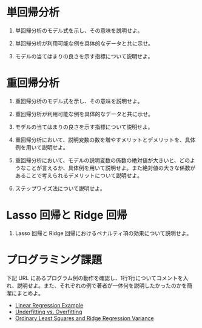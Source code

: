 # 単回帰分析

1. 単回帰分析のモデル式を示し、その意味を説明せよ。

2. 単回帰分析が利用可能な例を具体的なデータと共に示せ。

3. モデルの当てはまりの良さを示す指標について説明せよ。

# 重回帰分析

1. 重回帰分析のモデル式を示し、その意味を説明せよ。

2. 重回帰分析が利用可能な例を具体的なデータと共に示せ。

3. モデルの当てはまりの良さを示す指標について説明せよ。

4. 重回帰分析において、説明変数の数を増やすメリットとデメリットを、具体例を用いて説明せよ。

5. 重回帰分析において、モデルの説明変数の係数の絶対値が大きいと、どのようなことが言えるか、具体例を用いて説明せよ。また絶対値の大きな係数があることで考えられるデメリットについて説明せよ。

6. ステップワイズ法について説明せよ。

# Lasso 回帰と Ridge 回帰

1. Lasso 回帰と Ridge 回帰におけるペナルティ項の効果について説明せよ。

# プログラミング課題

下記 URL にあるプログラム例の動作を確認し、1行1行についてコメントを入れ、説明せよ。また、それぞれの例で著者が一体何を説明したかったのかを簡潔にまとめよ。

* [Linear Regression Example](https://scikit-learn.org/stable/auto_examples/linear_model/plot_ols.html#sphx-glr-auto-examples-linear-model-plot-ols-py)
* [Underfitting vs. Overfitting](https://scikit-learn.org/stable/auto_examples/model_selection/plot_underfitting_overfitting.html#sphx-glr-auto-examples-model-selection-plot-underfitting-overfitting-py)
* [Ordinary Least Squares and Ridge Regression Variance](https://scikit-learn.org/stable/auto_examples/linear_model/plot_ols_ridge_variance.html#sphx-glr-auto-examples-linear-model-plot-ols-ridge-variance-py)
